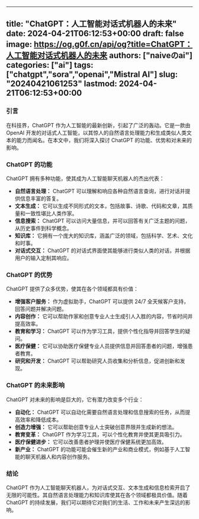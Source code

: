 
---
title: "ChatGPT：人工智能对话式机器人的未来"
date: 2024-04-21T06:12:53+00:00
draft: false
image: https://og.g0f.cn/api/og?title=ChatGPT：人工智能对话式机器人的未来
authors: ["naiveのai"]
categories: ["ai"]
tags: ["chatgpt","sora","openai","Mistral AI"]
slug: "20240421061253"
lastmod: 2024-04-21T06:12:53+00:00
---
### 引言

在科技界，ChatGPT 作为人工智能的最新创新，引起了广泛的轰动。它是一款由 OpenAI 开发的对话式人工智能，以其惊人的自然语言处理能力和生成类似人类文本的能力而闻名。在本文中，我们将深入探讨 ChatGPT 的功能、优势和对未来的影响。

### ChatGPT 的功能

ChatGPT 拥有多种功能，使其成为人工智能聊天机器人的杰出代表：

- **自然语言处理：** ChatGPT 可以理解和响应各种自然语言查询，进行对话并提供信息丰富的答复。
- **文本生成：** 它可以生成不同形式的文本，包括故事、诗歌、代码和文章，其质量和一致性堪比人类作家。
- **信息搜索：** ChatGPT 可以访问大量信息，并可以回答有关广泛主题的问题，从历史事件到科学概念。
- **知识库：** 它拥有一个庞大的知识库，涵盖广泛的领域，包括科学、艺术、文化和时事。
- **对话式交互：** ChatGPT 的对话式界面使其能够进行类似人类的对话，并根据用户的输入定制其响应。

### ChatGPT 的优势

ChatGPT 提供了众多优势，使其在各个领域都具有价值：

- **增强客户服务：** 作为虚拟助手，ChatGPT 可以提供 24/7 全天候客户支持，回答问题并解决问题。
- **内容创作：** 它可以帮助作家和创意专业人士生成引人入胜的内容，节省时间并提高效率。
- **教育和学习：** ChatGPT 可以作为学习工具，提供个性化指导并回答学生的疑问。
- **医疗保健：** 它可以协助医疗保健专业人员提供信息并回答患者的问题，增强患者教育。
- **研究和开发：** ChatGPT 可以帮助研究人员收集和分析信息，促进创新和发现。

### ChatGPT 的未来影响

ChatGPT 对未来的影响是巨大的，它有潜力改变多个行业：

- **自动化：** ChatGPT 可以自动化需要自然语言处理和信息搜索的任务，从而提高效率和降低成本。
- **创造力增强：** 它可以帮助创意专业人士突破创意界限并生成新的想法。
- **教育变革：** ChatGPT 作为学习工具，可以个性化教育并使其更具吸引力。
- **医疗保健进步：** 它可以改善患者护理并使医疗保健系统更加高效。
- **新产业：** ChatGPT 的功能可能会催生新的产业和商业模式，例如基于人工智能的聊天机器人和内容创作服务。

### 结论

ChatGPT 作为人工智能聊天机器人，为对话式交互、文本生成和信息检索开启了无限的可能性。其自然语言处理能力和知识库使其在各个领域都极具价值。随着 ChatGPT 的持续发展，我们可以期待它对我们的生活、工作和未来产生深远的影响。